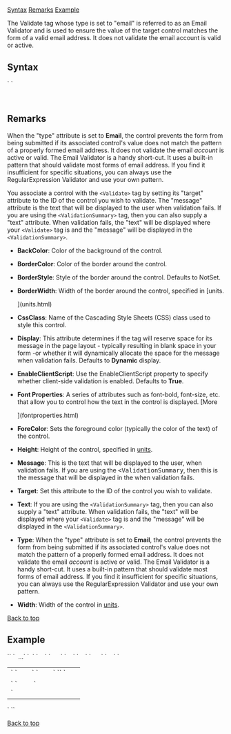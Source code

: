 # <Validate type="email">

<a name="top"></a>

[Syntax](#syntax) [Remarks](#remarks) [Example](#example)

The Validate tag whose type is set to "email" is referred to as an Email Validator and is used to ensure the value of the target control matches the form of a valid email address. It does not validate the email account is valid or active.

<a name="syntax"></a>

## Syntax

<div>`<Validate`  
``    BackColor="_color name_|#dddddd"  
    BorderColor="_color name_|#dddddd"  
    BorderStyle="**NotSet**|None|Dotted|Dashed|Solid|Double|Groove|Ridge| Inset|Outset"  
    BorderWidth="_size_"  
    CssClass="_string_"  
    Display="Static|**Dynamic**"  
    EnableClientScript="**True**|False"`  
`    Font-Bold="True|**False**"  
    Font-Italic="True|**False**"  
    Font-Names="_string_"  
    Font-Overline="True|**False**"  
    Font-Size="_string_|Smaller|Larger|XX-Small|X-Small|Small|Medium| Large|X-Large|XX-Large"  
    Font-Strikeout="True|**False**"  
    Font-Underline="True|**False**"  
    ForeColor="_color name_|#dddddd"  
    Height="_size_"  
    Message="_string_"  
    Target="_string_"  
    Text="_string_"  
    Type="Email"  
    Width="_size_"``  
`/> `</div>

 <a name="remarks"></a>

## Remarks

When the "type" attribute is set to **Email**, the control prevents the form from being submitted if its associated control's value does not match the pattern of a properly formed email address. It does not validate the email _account_ is active or valid. The Email Validator is a handy short-cut. It uses a built-in pattern that should validate most forms of email address. If you find it insufficient for specific situations, you can always use the RegularExpression Validator and use your own pattern.

You associate a control with the `<Validate>` tag by setting its "target" attribute to the ID of the control you wish to validate. The "message" attribute is the text that will be displayed to the user when validation fails. If you are using the `<ValidationSummary>` tag, then you can also supply a "text" attribute. When validation fails, the "text" will be displayed where your `<Validate>` tag is and the "message" will be displayed in the `<ValidationSummary>`.

*   **BackColor**: Color of the background of the control.  

*   **BorderColor**: Color of the border around the control.  

*   **BorderStyle**: Style of the border around the control. Defaults to NotSet.  

*   **BorderWidth**: Width of the border around the control, specified in [units.  

    ](units.html)
*   **CssClass**: Name of the Cascading Style Sheets (CSS) class used to style this control.  

*   **Display**: This attribute determines if the <span style="font-family: monospace;"><Validate></span> tag will reserve space for its message in the page layout - typically resulting in blank space in your form -or whether it will dynamically allocate the space for the message when validation fails. Defaults to **Dynamic** display.  

*   **EnableClientScript**: Use the EnableClientScript property to specify whether client-side validation is enabled. Defaults to **True**.  

*   **Font Properties**: A series of attributes such as font-bold, font-size, etc. that allow you to control how the text in the control is displayed. [More  

    ](fontproperties.html)
*   **ForeColor**: Sets the foreground color (typically the color of the text) of the control.  

*   **Height**: Height of the control, specified in [units](units.html).  

*   **Message**: This is the text that will be displayed to the user, when validation fails. If you are using the <span style="font-family: monospace;" xmlns="http://www.w3.org/1999/xhtml"><ValidationSummary</span>, then this is the message that will be displayed in the <span style="font-family: monospace;" xmlns="http://www.w3.org/1999/xhtml"><ValidationSummary></span> when validation fails.  

*   **Target**: Set this attribute to the ID of the control you wish to validate.  

*   **Text**: If you are using the `<ValidationSummary>` tag, then you can also supply a "text" attribute. When validation fails, the "text" will be displayed where your `<Validate>` tag is and the "message" will be displayed in the `<ValidationSummary>`.  

*   **Type**: When the "type" attribute is set to **Email**, the control prevents the form from being submitted if its associated control's value does not match the pattern of a properly formed email address. It does not validate the email _account_ is active or valid. The Email Validator is a handy short-cut. It uses a built-in pattern that should validate most forms of email address. If you find it insufficient for specific situations, you can always use the RegularExpression Validator and use your own pattern.  

*   **Width**: Width of the control in [units](units.html).  

[Back to top](#top)<a name="example"></a>

## Example

<div>`<AddForm>`  
`  ...`  
`  <table>`  
`    <tr>`  
`      <td>`  
`        <Label For="txtEmail" Text="Email" />`  
`        <TextBox Id="txtEmail" DataField="Email" DataType="string" />`  
`<span style="color: #ff0000;"><Validate Type="email" Target="txtEmail" Message="Please enter a valid email address" /></span>`  
`      </td>`  
`    </tr>`  
`    <tr>`  
`      <td colspan="2">`  
`        <AddButton Text="Add" />&nbsp;<CancelButton Text="Cancel" />`</div>

<div><span style="font-family: monospace;"><ValidationSummary /></span>  
`      </td>`  
`    </tr>`  
`  </table>`  
`</AddForm>`</div>

[Back to top](#top)